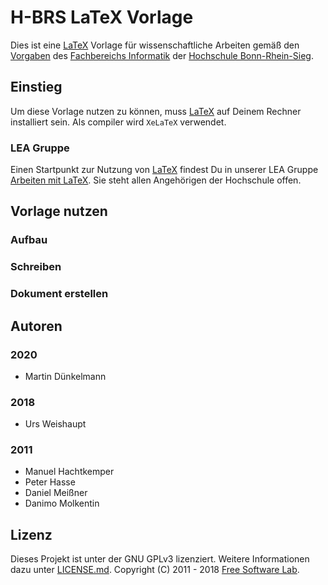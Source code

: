 # H-BRS LaTeX Vorlage
Dies ist eine [LaTeX][1] Vorlage für wissenschaftliche Arbeiten gemäß den [Vorgaben][6] des [Fachbereichs Informatik][2] der [Hochschule Bonn-Rhein-Sieg][3].

## Einstieg
Um diese Vorlage nutzen zu können, muss [LaTeX][1] auf Deinem Rechner installiert sein. 
Als compiler wird `XeLaTeX` verwendet. 

### LEA Gruppe
Einen Startpunkt zur Nutzung von [LaTeX][1] findest Du in unserer LEA Gruppe [Arbeiten mit LaTeX][7]. Sie steht allen Angehörigen der Hochschule offen.

## Vorlage nutzen

### Aufbau

### Schreiben

### Dokument erstellen


## Autoren
### 2020

- Martin Dünkelmann


### 2018

- Urs Weishaupt

### 2011

- Manuel Hachtkemper
- Peter Hasse
- Daniel Meißner
- Danimo Molkentin

## Lizenz
Dieses Projekt ist unter der GNU GPLv3 lizenziert. Weitere Informationen dazu unter [LICENSE.md][5].
Copyright (C) 2011 - 2018 [Free Software Lab][4].


[1]: https://www.latex-project.org/
[2]: https://www.h-brs.de/de/inf
[3]: https://www.h-brs.de/de
[4]: https://fslab.de
[5]: LICENSE.md
[6]: https://lea.hochschule-bonn-rhein-sieg.de/goto.php?target=file_215286_download&client_id=db_040811
[7]: https://lea.hochschule-bonn-rhein-sieg.de/ilias.php?ref_id=230834&cmd=frameset&cmdClass=ilrepositorygui&cmdNode=n9&baseClass=ilrepositorygui